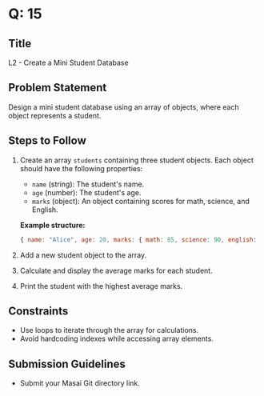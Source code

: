 # Q: 15

## Title
L2 - Create a Mini Student Database

## Problem Statement
Design a mini student database using an array of objects, where each object represents a student.

## Steps to Follow
1. Create an array `students` containing three student objects. Each object should have the following properties:
   - `name` (string): The student's name.
   - `age` (number): The student's age.
   - `marks` (object): An object containing scores for math, science, and English.
   
   **Example structure:**
   ```javascript
   { name: "Alice", age: 20, marks: { math: 85, science: 90, english: 88 } }
   ```
   
2. Add a new student object to the array.
3. Calculate and display the average marks for each student.
4. Print the student with the highest average marks.

## Constraints
- Use loops to iterate through the array for calculations.
- Avoid hardcoding indexes while accessing array elements.

## Submission Guidelines
- Submit your Masai Git directory link.
